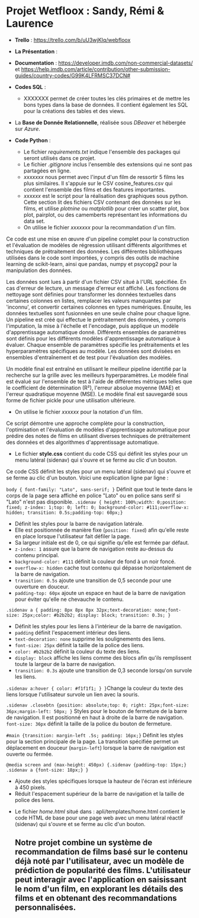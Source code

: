 # Projet Wetfloox : Sandy, Rémi & Laurence


* **Trello** :
  https://trello.com/b/uU3wjKIq/webfloox
  

* **La Présentation** : 

* **Documentation** : https://developer.imdb.com/non-commercial-datasets/   et   https://help.imdb.com/article/contribution/other-submission-guides/country-codes/G99K4LFRMSC37DCN# 

* **Codes SQL** : 
   * XXXXXXX permet de créer toutes les clés primaires et de mettre les bons types dans la base de données. Il contient également les SQL pour la créations des tables et des views.

* La **Base de Donnée Relationnelle**, réalisée sous _DBeaver_ et hébergée sur _Azure_. 




  
* **Code Python** :
  * Le fichier *requirements.txt* indique l'ensemble des packages qui seront utilisés dans ce projet.
  * Le fichier *.gitignore* inclus l'ensemble des extensions qui ne sont pas partagées en ligne.
  * *xxxxxxx* nous permet avec l'input d'un film de ressortir 5 films les plus similaires. Il s'appuie sur le CSV cosine_features.csv qui contient l'ensemble des films et des features importantes.
  * *xxxxxx* est le script pour la réalisation des graphiques sous python.
Cette section lit des fichiers CSV contenant des données sur les films, et utilise _plotnine_ ou _matplotlib_ pour créer un scatter plot, box plot, pairplot, ou des camemberts représentant les informations du data set.
  * On utilise le fichier *xxxxxxx* pour la recommandation d'un film.
  
 
Ce code est une mise en œuvre d'un pipeline complet pour la construction et l'évaluation de modèles de régression utilisant différents algorithmes et techniques de prétraitement des données. Les différentes bibliothèques utilisées dans le code sont importées, y compris des outils de machine learning de scikit-learn, ainsi que pandas, numpy et psycopg2 pour la manipulation des données.

Les données sont lues à partir d'un fichier CSV situé à l'URL spécifiée. En cas d'erreur de lecture, un message d'erreur est affiché. Les fonctions de nettoyage sont définies pour transformer les données textuelles dans certaines colonnes en listes, remplacer les valeurs manquantes par 'inconnu', et convertir certaines colonnes en types numériques. Ensuite, les données textuelles sont fusionnées en une seule chaîne pour chaque ligne. Un pipeline est créé  qui effectue le prétraitement des données, y compris l'imputation, la mise à l'échelle et l'encodage, puis applique un modèle d'apprentissage automatique donné. Différents ensembles de paramètres sont définis pour les différents modèles d'apprentissage automatique à évaluer. Chaque ensemble de paramètres spécifie les prétraitements et les hyperparamètres spécifiques au modèle. Les données sont divisées en ensembles d'entraînement et de test pour l'évaluation des modèles.

Un modèle final est entraîné en utilisant le meilleur pipeline identifié par la recherche sur la grille avec les meilleurs hyperparamètres. Le modèle final est évalué sur l'ensemble de test à l'aide de différentes métriques telles que le coefficient de détermination (R²), l'erreur absolue moyenne (MAE) et l'erreur quadratique moyenne (MSE). Le modèle final est sauvegardé sous forme de fichier pickle pour une utilisation ultérieure.

  * On utilise le fichier *xxxxxx* pour la notation d'un film.

Ce script démontre une approche complète pour la construction, l'optimisation et l'évaluation de modèles d'apprentissage automatique pour prédire des notes de films en utilisant diverses techniques de prétraitement des données et des algorithmes d'apprentissage automatique.




* Le fichier **style.css** contient du code CSS qui définit les styles pour un menu latéral (sidenav) qui s'ouvre et se ferme au clic d'un bouton.

Ce code CSS définit les styles pour un menu latéral (sidenav) qui s'ouvre et se ferme au clic d'un bouton. Voici une explication ligne par ligne :

 `body { font-family: "Lato", sans-serif; }` Définit que tout le texte dans le corps de la page sera affiché en police "Lato" ou en police sans serif si "Lato" n'est pas disponible. `.sidenav { height: 100%;width: 0;position: fixed; z-index: 1;top: 0; left: 0; background-color: #111;overflow-x: hidden; transition: 0.5s;padding-top: 60px;}`
   - Définit les styles pour la barre de navigation latérale.
   - Elle est positionnée de manière fixe (`position: fixed`) afin qu'elle reste en place lorsque l'utilisateur fait défiler la page.
   - Sa largeur initiale est de 0, ce qui signifie qu'elle est fermée par défaut.
   - `z-index: 1` assure que la barre de navigation reste au-dessus du contenu principal.
   - `background-color: #111` définit la couleur de fond à un noir foncé.
   - `overflow-x: hidden` cache tout contenu qui dépasse horizontalement de la barre de navigation.
   - `transition: 0.5s` ajoute une transition de 0,5 seconde pour une ouverture en douceur.
   - `padding-top: 60px` ajoute un espace en haut de la barre de navigation pour éviter qu'elle ne chevauche le contenu.
     
 `.sidenav a { padding: 8px 8px 8px 32px;text-decoration: none;font-size: 25px;color: #b2b2b2; display: block; transition: 0.3s; }`
   - Définit les styles pour les liens à l'intérieur de la barre de navigation.
   - `padding` définit l'espacement intérieur des liens.
   - `text-decoration: none` supprime les soulignements des liens.
   - `font-size: 25px` définit la taille de la police des liens.
   - `color: #b2b2b2` définit la couleur du texte des liens.
   - `display: block` affiche les liens comme des blocs afin qu'ils remplissent toute la largeur de la barre de navigation.
   - `transition: 0.3s` ajoute une transition de 0,3 seconde lorsqu'on survole les liens.

`.sidenav a:hover { color: #f1f1f1; } }`Change la couleur du texte des liens lorsque l'utilisateur survole un lien avec la souris.

`.sidenav .closebtn {position: absolute;top: 0; right: 25px;font-size: 36px;margin-left: 50px; }` Styles pour le bouton de fermeture de la barre de navigation.
 Il est positionné en haut à droite de la barre de navigation. `font-size: 36px` définit la taille de la police du bouton de fermeture.

 `#main {transition: margin-left .5s; padding: 16px;}` Définit les styles pour la section principale de la page. La transition spécifiée permet un déplacement en douceur (`margin-left`) lorsque la barre de navigation est ouverte ou fermée.

`@media screen and (max-height: 450px) {.sidenav {padding-top: 15px;} .sidenav a {font-size: 18px;} }`
   - Ajoute des styles spécifiques lorsque la hauteur de l'écran est inférieure à 450 pixels.
   - Réduit l'espacement supérieur de la barre de navigation et la taille de police des liens.

* Le fichier *home.html* situé dans : apli/templates/home.html contient le code HTML  de base pour une page web avec un menu latéral réactif (sidenav) qui s'ouvre et se ferme au clic d'un bouton.







  ## Notre projet combine un système de recommandation de films basé sur le contenu déjà noté par l'utilisateur, avec un modèle de prédiction de popularité des films. L'utilisateur peut interagir avec l'application en saisissant le nom d'un film, en explorant les détails des films et en obtenant des recommandations personnalisées. 
